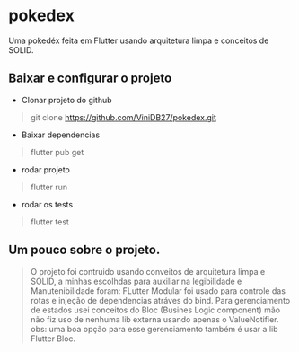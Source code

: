 # pokedex

Uma pokedéx feita em Flutter usando arquitetura limpa e conceitos de SOLID.

## Baixar e configurar o projeto

- Clonar projeto do github 
> git clone https://github.com/ViniDB27/pokedex.git

- Baixar dependencias
> flutter pub get

- rodar projeto
> flutter run

- rodar os tests
> flutter test

## Um pouco sobre o projeto.

> O projeto foi contruido usando conveitos de arquitetura limpa e SOLID, 
> a minhas escolhdas para auxiliar na legibilidade e Manutenibilidade foram:
> FLutter Modular foi usado para controle das rotas e injeção de dependencias 
> atráves do bind.
> Para gerenciamento de estados usei conceitos do Bloc (Busines Logic component) 
> mão não fiz uso de nenhuma lib externa usando apenas o ValueNotifier.
> obs: uma boa opção para esse gerenciamento também é usar a lib Flutter Bloc.

